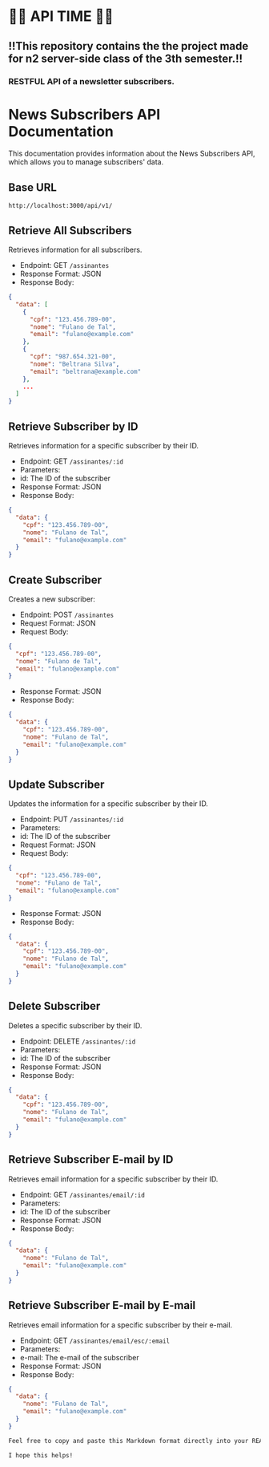 # 🏴‍☠️ API TIME 🏴‍☠️

## ‼️This repository contains the the project made for n2 server-side class of the 3th semester.‼️

### RESTFUL API  of a newsletter subscribers.

# News Subscribers API Documentation

This documentation provides information about the News Subscribers API, which allows you to manage subscribers' data.

## Base URL

``` http://localhost:3000/api/v1/ ```

## Retrieve All Subscribers

Retrieves information for all subscribers.

- Endpoint: GET ```/assinantes```
- Response Format: JSON
- Response Body:

```json
{
  "data": [
    {
      "cpf": "123.456.789-00",
      "nome": "Fulano de Tal",
      "email": "fulano@example.com"
    },
    {
      "cpf": "987.654.321-00",
      "nome": "Beltrana Silva",
      "email": "beltrana@example.com"
    },
    ...
  ]
}
```
## Retrieve Subscriber by ID

Retrieves information for a specific subscriber by their ID.

- Endpoint: GET ```/assinantes/:id```
- Parameters:
- id: The ID of the subscriber
- Response Format: JSON
- Response Body:

```json
{
  "data": {
    "cpf": "123.456.789-00",
    "nome": "Fulano de Tal",
    "email": "fulano@example.com"
  }
}
```
## Create Subscriber

Creates a new subscriber:

- Endpoint: POST ```/assinantes```
- Request Format: JSON
- Request Body:

```json
{
  "cpf": "123.456.789-00",
  "nome": "Fulano de Tal",
  "email": "fulano@example.com"
}
```
- Response Format: JSON
- Response Body:

```json
{
  "data": {
    "cpf": "123.456.789-00",
    "nome": "Fulano de Tal",
    "email": "fulano@example.com"
  }
}
```
## Update Subscriber

Updates the information for a specific subscriber by their ID.

- Endpoint: PUT ```/assinantes/:id```
- Parameters:
-  id: The ID of the subscriber
- Request Format: JSON
- Request Body:

```json
{
  "cpf": "123.456.789-00",
  "nome": "Fulano de Tal",
  "email": "fulano@example.com"
}
```

- Response Format: JSON
- Response Body:

```json
{
  "data": {
    "cpf": "123.456.789-00",
    "nome": "Fulano de Tal",
    "email": "fulano@example.com"
  }
}

```
## Delete Subscriber

Deletes a specific subscriber by their ID.

- Endpoint: DELETE ```/assinantes/:id```
- Parameters:
- id: The ID of the subscriber
- Response Format: JSON
- Response Body:

```json
{
  "data": {
    "cpf": "123.456.789-00",
    "nome": "Fulano de Tal",
    "email": "fulano@example.com"
  }
}
```
## Retrieve Subscriber E-mail by ID

Retrieves email information for a specific subscriber by their ID.

- Endpoint: GET ```/assinantes/email/:id```
- Parameters:
- id: The ID of the subscriber
- Response Format: JSON
- Response Body:

```json
{
  "data": {
    "nome": "Fulano de Tal",
    "email": "fulano@example.com"
  }
}
```
## Retrieve Subscriber E-mail by E-mail

Retrieves email information for a specific subscriber by their e-mail.

- Endpoint: GET ```/assinantes/email/esc/:email```
- Parameters:
- e-mail: The e-mail of the subscriber
- Response Format: JSON
- Response Body:

```json
{
  "data": {
    "nome": "Fulano de Tal",
    "email": "fulano@example.com"
  }
}
```

```bash
Feel free to copy and paste this Markdown format directly into your README.md file on GitHub.

I hope this helps!
```
